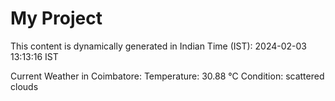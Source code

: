 # My Project

This content is dynamically generated in Indian Time (IST): 2024-02-03 13:13:16 IST


Current Weather in Coimbatore:
Temperature: 30.88 °C
Condition: scattered clouds
